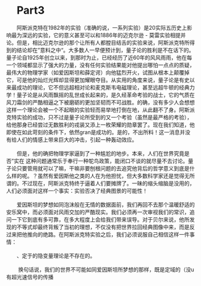 # &emsp;Part3
  &emsp;&emsp;阿斯派克特在1982年的实验（准确的说，一系列实验）是20实际五历史上影响最为深远的实验，它的意义甚至可以和1886年的迈克尔逊 - 莫雷实验相提并论。但是，相比迈克尔逊的那个让所有人都膛目结舌的实验来说，阿斯派克特所得到的结论却在”意料之中“。大多数人一早便预计到，量子论的胜利是不在话下的。量子论自1925年创立以来，到那时为止，已经经历了近60年的风风雨雨，他在每一个领域都显示了强大的力量，没有任何实验结果能对他提出哪怕一点点的质疑，最伟大的物理学家（如爱因斯坦和薛定谔）向他猛烈开火，试图从根本上颠覆掉它，可是他的灿烂光辉却显得更加耀眼夺目。从实用的角度来说，量子论是有史以来最成功的理论，它不但远超相对论和麦克斯韦电磁理论，甚至远超牛顿的经典力学！量子论是从风雨飘摇的乱世成长起来的，是久经革命考验的战士，它的气质在风刀霜剑的严酷相逼之下被磨砺的更加坚韧而不可战胜。的确，没有多少人会想想这样一个理论会被一个不起眼的实验轻而易举地打倒在地，从此翻不了身。阿斯派克特实验的成功，只不过是量子论所受到的又一个考验（虽然是最严格的考验），给他那身已经尝过无数胜利的戎装又添上一枚荣耀的勋章罢了。现在我们知道，他即使在如此苛刻的条件下，依然gran是成功的。是的，不出所料！这一消息并没有给人们的情感上带来巨大的冲击，引起一种轰动效应。<br><br>
   &emsp;&emsp;但是，他的确把物理学家逼到了一种尴尬的地步。本来，人们在世界究竟是否”实在
   这种问题通常乐于奉行一种鸵鸟政策，能闭口不谈的就尽量不去讨论。量子论只要管用就可以了嘛，干嘛非要刨根问题的去追究他背后的哲学意义到底是什么样的呢。？虽然有爱因斯他之类的人在为他担忧，但大多数科学家还是觉得无所谓的。不过现在，阿斯派克特终于逼着人们要摊牌了。一昧的缩头缩脑是没用的，人们必须面对这样一个事实：实验否决了经典图景的可能性！<br><br>
   &emsp;&emsp;爱因斯坦的梦想如同泡沫般在无情的数据面前，我们再回不去那个温暖舒适的安乐窝中，而必须面对风雨交加的严酷现实。我们必须再一次审视我们的常识，追问一下它到底有多可靠，在多大程度上会给我们带来误导。对于贝尔来说，他所发现的不等式却最终背叛了当初的理想，不仅没有把世界拉回经典图像中来，而是反过来把他推向的绝路。在阿斯派克特实验之后，我们必须说服自己相信这样一件事情：<br><br>
   &emsp;&emsp;、定于的隐变量理论是不存在的。<br><br>
   &emsp;&emsp; 换句话说，我们的世界不可能如同爱因斯坦所梦想的那样，既是定域的（没u有超光速信号的传播
